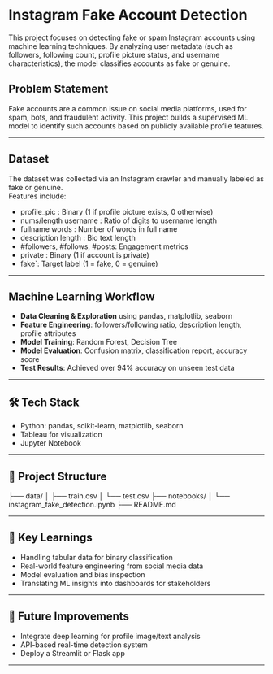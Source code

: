 # Instagram Fake Account Detection

This project focuses on detecting fake or spam Instagram accounts using machine learning techniques. By analyzing user metadata (such as followers, following count, profile picture status, and username characteristics), the model classifies accounts as fake or genuine.

##  Problem Statement

Fake accounts are a common issue on social media platforms, used for spam, bots, and fraudulent activity. This project builds a supervised ML model to identify such accounts based on publicly available profile features.

---

##  Dataset

The dataset was collected via an Instagram crawler and manually labeled as fake or genuine.  
Features include:

- profile_pic : Binary (1 if profile picture exists, 0 otherwise)
- nums/length username : Ratio of digits to username length
- fullname words : Number of words in full name
- description length : Bio text length
- #followers, #follows, #posts: Engagement metrics
- private : Binary (1 if account is private)
- fake`: Target label (1 = fake, 0 = genuine)

---

##  Machine Learning Workflow

- **Data Cleaning & Exploration** using pandas, matplotlib, seaborn
- **Feature Engineering**: followers/following ratio, description length, profile attributes
- **Model Training**: Random Forest, Decision Tree
- **Model Evaluation**: Confusion matrix, classification report, accuracy score
- **Test Results**: Achieved over 94% accuracy on unseen test data

---

## 🛠 Tech Stack

- Python: pandas, scikit-learn, matplotlib, seaborn
- Tableau for visualization
- Jupyter Notebook

---

## 📂 Project Structure

├── data/
│   ├── train.csv
│   └── test.csv
├── notebooks/
│   └── instagram_fake_detection.ipynb
├── README.md


---

## 📌 Key Learnings

- Handling tabular data for binary classification
- Real-world feature engineering from social media data
- Model evaluation and bias inspection
- Translating ML insights into dashboards for stakeholders

---

## 🚀 Future Improvements

- Integrate deep learning for profile image/text analysis
- API-based real-time detection system
- Deploy a Streamlit or Flask app

---
